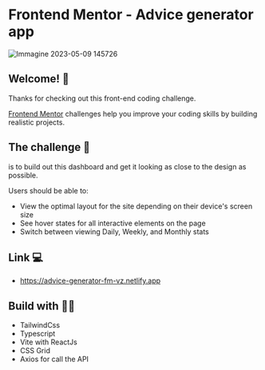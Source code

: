 
# Frontend Mentor - Advice generator app



![Immagine 2023-05-09 145726](https://github.com/Valentinazn/Time-Tracking-Dashboard/assets/85753606/050cf0a1-6524-4324-9774-89d84d921c8b)




## Welcome! 👋

Thanks for checking out this front-end coding challenge.

[Frontend Mentor](https://www.frontendmentor.io) challenges help you improve your coding skills by building realistic projects.


## The challenge 🦾 

is to build out this dashboard and get it looking as close to the design as possible.

Users should be able to:

- View the optimal layout for the site depending on their device's screen size
- See hover states for all interactive elements on the page
- Switch between viewing Daily, Weekly, and Monthly stats


## Link 💻

- https://advice-generator-fm-vz.netlify.app


## Build with 👷‍♀️

- TailwindCss
- Typescript
- Vite with ReactJs
- CSS Grid
- Axios for call the API
